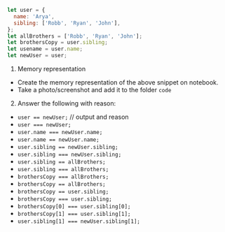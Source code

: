 ```js
let user = {
  name: 'Arya',
  sibling: ['Robb', 'Ryan', 'John'],
};
let allBrothers = ['Robb', 'Ryan', 'John'];
let brothersCopy = user.sibling;
let usename = user.name;
let newUser = user;
```

1. Memory representation

- Create the memory representation of the above snippet on notebook.
- Take a photo/screenshot and add it to the folder `code`

<!-- To add this image here use ![name](./hello.jpg) -->

2. Answer the following with reason:

- `user == newUser;` // output and reason
- `user === newUser;`
- `user.name === newUser.name;`
- `user.name == newUser.name;`
- `user.sibling == newUser.sibling;`
- `user.sibling === newUser.sibling;`
- `user.sibling == allBrothers;`
- `user.sibling === allBrothers;`
- `brothersCopy === allBrothers;`
- `brothersCopy == allBrothers;`
- `brothersCopy == user.sibling;`
- `brothersCopy === user.sibling;`
- `brothersCopy[0] === user.sibling[0];`
- `brothersCopy[1] === user.sibling[1];`
- `user.sibling[1] === newUser.sibling[1];`
